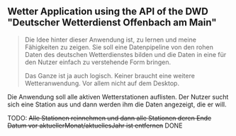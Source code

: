 ## Wetter Application using the API of the DWD "Deutscher Wetterdienst Offenbach am Main"

>Die Idee hinter dieser Anwendung ist, zu lernen und meine Fähigkeiten zu zeigen. Sie soll eine Datenpipeline von
den rohen Daten des deutschen Wetterdienstes bilden und die Daten in eine für den Nutzer einfach zu verstehende Form bringen.
>
>Das Ganze ist ja auch logisch. Keiner braucht eine weitere Wetteranwendung. Vor allem nicht auf dem Desktop. 


Die Anwendung soll alle aktiven Wetterstationen auflisten. 
Der Nutzer sucht sich eine Station aus und dann werden ihm 
die Daten angezeigt, die er will.

TODO:
~~Alle Stationen reinnehmen und dann alle Stationen 
deren Ende Datum vor aktuellerMonat/aktuellesJahr ist 
entfernen~~ DONE

